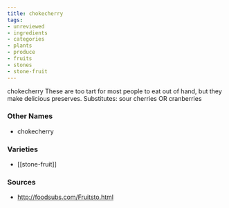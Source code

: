 ```yaml
---
title: chokecherry
tags:
- unreviewed
- ingredients
- categories
- plants
- produce
- fruits
- stones
- stone-fruit
---
```

chokecherry These are too tart for most people to eat out of hand, but they make delicious preserves. Substitutes: sour cherries OR cranberries

### Other Names

* chokecherry

### Varieties

* [[stone-fruit]]

### Sources
* http://foodsubs.com/Fruitsto.html
